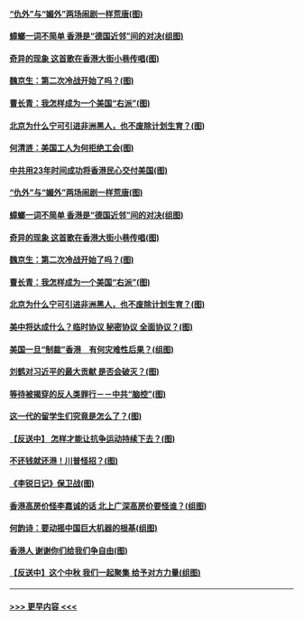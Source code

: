 #### [“仇外”与“媚外”两场闹剧一样荒唐(图)](../pages/p4/907689.md?t=09182211) 
#### [蟑螂一词不简单 香港是“德国近邻”间的对决(组图)](../pages/p4/907618.md?t=09182211) 
#### [奇异的现象 这首歌在香港大街小巷传唱(图)](../pages/p4/907583.md?t=09182211) 
#### [魏京生：第二次冷战开始了吗？(图)](../pages/p4/907581.md?t=09182211) 
#### [曹长青：我怎样成为一个美国“右派”(图)](../pages/p4/907580.md?t=09182211) 
#### [北京为什么宁可引进非洲黑人，也不废除计划生育？(图)](../pages/p4/907577.md?t=09182211) 
#### [何清涟：美国工人为何拒绝工会(图)](../pages/p4/907701.md?t=09182211) 
#### [中共用23年时间成功将香港民心交付美国(图)](../pages/p4/907698.md?t=09182211) 
#### [“仇外”与“媚外”两场闹剧一样荒唐(图)](../pages/p4/907689.md?t=09182211) 
#### [蟑螂一词不简单 香港是“德国近邻”间的对决(组图)](../pages/p4/907618.md?t=09182211) 
#### [奇异的现象 这首歌在香港大街小巷传唱(图)](../pages/p4/907583.md?t=09182211) 
#### [魏京生：第二次冷战开始了吗？(图)](../pages/p4/907581.md?t=09182211) 
#### [曹长青：我怎样成为一个美国“右派”(图)](../pages/p4/907580.md?t=09182211) 
#### [北京为什么宁可引进非洲黑人，也不废除计划生育？(图)](../pages/p4/907577.md?t=09182211) 
#### [美中将达成什么？临时协议 秘密协议 全面协议？(图)](../pages/p4/907576.md?t=09182211) 
#### [美国一旦“制裁”香港　有何灾难性后果？(组图)](../pages/p4/907575.md?t=09182211) 
#### [刘鹤对习近平的最大贡献 是否会破灭？(图)](../pages/p4/907509.md?t=09182211) 
#### [等待被揭穿的反人类罪行－－中共“脑控”(图)](../pages/p4/907167.md?t=09182211) 
#### [这一代的留学生们究竟是怎么了？(图)](../pages/p4/907473.md?t=09182211) 
#### [【反送中】 怎样才能让抗争运动持续下去？(图)](../pages/p4/907466.md?t=09182211) 
#### [不还钱就还港！川普怪招？(图)](../pages/p4/907474.md?t=09182211) 
#### [《李锐日记》保卫战(图)](../pages/p4/907465.md?t=09182211) 
#### [香港高房价怪李嘉诚的话 北上广深高房价要怪谁？(组图)](../pages/p4/907471.md?t=09182211) 
#### [何韵诗：要动摇中国巨大机器的根基(组图)](../pages/p4/907469.md?t=09182211) 
#### [香港人 谢谢你们给我们争自由(图)](../pages/p4/907402.md?t=09182211) 
#### [【反送中】这个中秋 我们一起聚集 给予对方力量(组图)](../pages/p4/907401.md?t=09182211) 

----
#### [ >>> 更早内容 <<< ](../indexes/p4-earlier.md)
